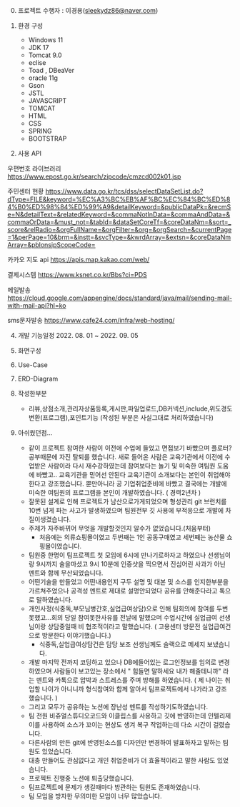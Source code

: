 0. 프로젝트 수행자 : 이경용(sleekydz86@naver.com)

1. 환경 구성
   + Windows 11
   + JDK 17
   + Tomcat 9.0
   + eclise
   + Toad , DBeaVer 
   + oracle 11g
   + Gson
   + JSTL
   + JAVASCRIPT
   + TOMCAT
   + HTML
   + CSS 
   + SPRING
   + BOOTSTRAP
   
2. 사용 API

  우편번호 라이브러리
   https://www.epost.go.kr/search/zipcode/cmzcd002k01.jsp
   
   주민센터 현황
   https://www.data.go.kr/tcs/dss/selectDataSetList.do?dType=FILE&keyword=%EC%A3%BC%EB%AF%BC%EC%84%BC%ED%84%B0%ED%98%84%ED%99%A9&detailKeyword=&publicDataPk=&recmSe=N&detailText=&relatedKeyword=&commaNotInData=&commaAndData=&commaOrData=&must_not=&tabId=&dataSetCoreTf=&coreDataNm=&sort=_score&relRadio=&orgFullName=&orgFilter=&org=&orgSearch=&currentPage=1&perPage=10&brm=&instt=&svcType=&kwrdArray=&extsn=&coreDataNmArray=&pblonsipScopeCode=
   
   카카오 지도 api
   https://apis.map.kakao.com/web/
   
   결제시스템
   https://www.ksnet.co.kr/Bbs?ci=PDS
   
   
   메일발송
   https://cloud.google.com/appengine/docs/standard/java/mail/sending-mail-with-mail-api?hl=ko
   
   
   sms문자발송
   https://www.cafe24.com/infra/web-hosting/
   

4. 개발 기능일정  2022. 08. 01 ~ 2022. 09. 05
  
5. 화면구성

6. Use-Case

7. ERD-Diagram

8. 작성한부분
   + 리뷰,상점소개,관리자상품등록,게시판,파일업로드,DB커넥션,include,위도경도변환(프로그램),포인트기능
     (작성된 부분은 사실그대로 처리하였습니다)

9. 아쉬웠던점...
   +  같이 프로젝트 참여한 사람이 이전에 수업에 들었고 면접보기 바빴으며 플로터? 공부때문에 자진 탈퇴를 했습니다.
      새로 들어온 사람은 교육기관에서 이전에 수업받은 사람이라 다시 재수강하였는데 참여보다는 놀기 및 미숙한 여팀원 도움에 바빴고.. 교육기관을 믿어선 안된다 
      교육기관이 소개보다는 본인이 취업해야한다고 강조했습니다. 뿐만아니라 공 기업취업준비에 바빴고 결국에는 개발에 미숙한 여팀원의 프로그램을
      본인이 개발하였습니다. ( 경력2년차 )
   +  잘못된 설계로 인해 프로젝트가 남산으로가게되었으며 형성관리 git 브런치를 10번 넘게 파는 사고가 발생하였으며 팀원전부 깃 사용에 부적응으로 개발에 차질이생겼습니다.
   +  주제가 자주바뀌어 무엇을 개발할것인지 알수가 없었습니다.(처음부터)
        -  처음에는 의류쇼핑몰이였고 두번째는 1인 공동구매였고 세번째는 농산물 쇼핑몰이였습니다.
   +  팀원중 한명이 팀프로젝트 첫 모임에 6시에 만나기로하자고 하였으나 선생님이랑 9시까지 술을마셨고 9시 10분에 인증샷을 찍으면서 진심어린 사과가 아닌 멘트와 함께 무산되었습니다.
   +  어떤기술을 만들었고 어떤내용인지 구두 설명 및 대본 및 소스를 인지한부분을 가르쳐주었으나 공격성 멘트로 제대로 설명안되었다 공유를 안해준다라고 톡으로 말하였습니다.
   +  개인사정(식중독,부모님병간호,실업급여상담)으로 인해 팀회의에 참여를 두번 못했고...회의 당일 참여못한사유를 전날에 말했으며 
      수업시간에 실업급여 선생님이랑 상담중일때 비 협조적이라고 말했습니다. ( 고용센터 방문전 실업급여건으로 방문한다 이야기했습니다.)
        - 식중독,실업급여상담건은 담당 보조 선생님께도 슬랙으로 메세지 보냈습니다.
   +  개발 마지막 전까지 코딩하고 있으나 DB에들어있는 로그인정보를 임의로 변경하였으며 사람들이 보고있는 장소에서 " 힘들면 말하세요 내가 해줄테니까" 라는 멘트와 카톡으로
      압박과 스트레스를 주며 방해를 하였습니다.
       ( 제 나이는 취업할 나이가 아니니까 형식참여와 함께 알아서 팀프로젝트에서 나가라고 강조했습니다. )
   +  그리고 모두가 공유하는 노션에 장난성 멘트를 작성하기도하였습니다.
   +  팀 전원 비쥬얼스튜디오코드와 이클립스를 사용하고 깃에 반영하는데 인텔리제이를 사용하여 소스가 꼬이는 현상도 생겨 복구 작업하는데 다소 시간이 걸렸습니다.
   +  다른사람의 만든 git에 반영된소스를 디자인만 변경하여 발표하자고 말하는 팀원도 있었습니다.
   +  대충 만들어도 관심없다고 개인 취업준비가 더 효율적이라고 말한 사람도 있었습니다.
   +  프로젝트 진행중 노션에 퇴출당했습니다.
   +  팀프로젝트에 문제가 생길때마다 방관하는 팀원도 존재하였습니다.
   +  팀 모임을 방자한 무의미한 모임이 너무 많았습니다.
